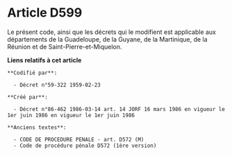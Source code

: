 # Article D599

Le présent code, ainsi que les décrets qui le modifient est applicable aux départements de la Guadeloupe, de la Guyane, de la
Martinique, de la Réunion et de Saint-Pierre-et-Miquelon.

**Liens relatifs à cet article**

	**Codifié par**:

	  - Décret n°59-322 1959-02-23

	**Créé par**:

	  - Décret n°86-462 1986-03-14 art. 14 JORF 16 mars 1986 en vigueur le 1er juin 1986 en vigueur le 1er juin 1986

	**Anciens textes**:

	  - CODE DE PROCEDURE PENALE - art. D572 (M)
	  - Code de procédure pénale D572 (1ère version)
